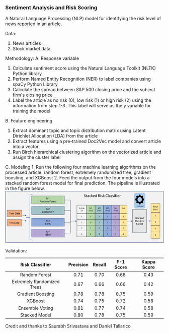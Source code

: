 ### Sentiment Analysis and Risk Scoring ###

A Natural Language Processing (NLP) model for identifying the risk level of news reported in an article.

Data:
1. News articles
2. Stock market data

Methodology:
A. Response variable
   1. Calculate sentiment score using the Natural Language Toolkit (NLTK) Python library
   2. Perform Named Entity Recognition (NER) to label companies using spaCy Python Library
   3. Calculate the spread between S&P 500 closing price and the subject firm's closing price 
   4. Label the article as no risk (0), low risk (1) or high risk (2) using the information from step 1-3. This label will serve as the y variable for training the model

B. Feature engineering
   1. Extract dominant topic and topic distribution matrix using Latent Dirichlet Allocation (LDA) from the article
   2. Extract features using a pre-trained Doc2Vec model and convert article into a vector
   3. Run Birch hierarchical clustering algorithm on the vectorized article and assign the cluster label

 C. Modeling
    1. Run the following four machine learning algorithms on the processed article: random forest, extremely randomized tree, gradient boosting, and XGBoost
    2. Feed the output from the four models into a stacked random forest model for final prediction. The pipeline is illustrated in the figure below.
    ![stacked_model](stacked_model.png)

Validation:

| Risk Classifier | Precision | Recall | F-1 Score | Kappa Score |
| :---: | :---: | :---: | :---: | :---: | 
| Random Forest | 0.71 | 0.70 | 0.68 | 0.43 |
| Extremely Randomized Trees | 0.67 | 0.66 | 0.66 | 0.42 |
| Gradient Boosting | 0.78 | 0.78 | 0.75 | 0.59 |
| XGBoost | 0.74 | 0.75 | 0.72 | 0.58 |
| Ensemble Voting | 0.81 | 0.77 | 0.74 | 0.58 |
| Stacked Model | 0.80 | 0.78 | 0.75 | 0.59 |

Credit and thanks to Saurabh Srivastava and Daniel Tallarico